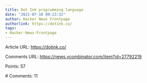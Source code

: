 ```yaml
---
title: Dot Ink programming language
date: "2021-07-10 09:23:32"
author: Hacker News Frontpage
authorlink: https://dotink.co/
tags:
- Hacker-News-Frontpage
---
```


<p>Article URL: <a href="https://dotink.co/">https://dotink.co/</a></p>
<p>Comments URL: <a href="https://news.ycombinator.com/item?id=27792219">https://news.ycombinator.com/item?id=27792219</a></p>
<p>Points: 57</p>
<p># Comments: 11</p>
